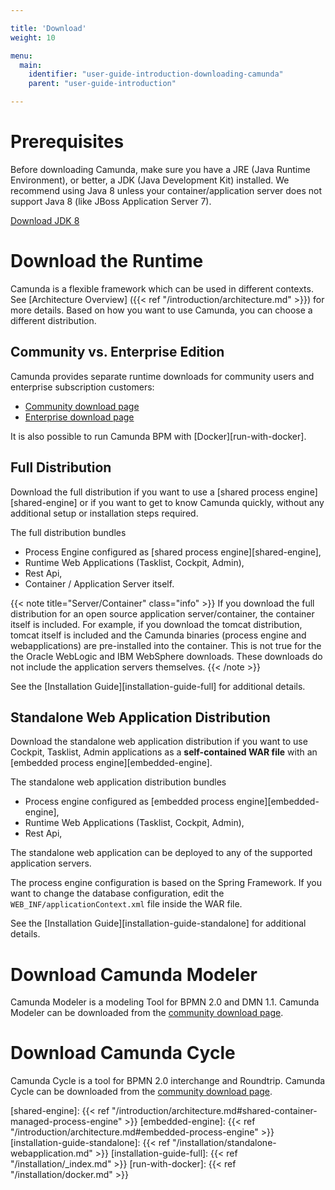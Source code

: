 ```yaml
---

title: 'Download'
weight: 10

menu:
  main:
    identifier: "user-guide-introduction-downloading-camunda"
    parent: "user-guide-introduction"

---
```



# Prerequisites

Before downloading Camunda, make sure you have a JRE (Java Runtime Environment), or better, a JDK
(Java Development Kit) installed. We recommend using Java 8 unless your container/application
server does not support Java 8 (like JBoss Application Server 7).

[Download JDK 8][get-jdk]


# Download the Runtime

Camunda is a flexible framework which can be used in different contexts. See [Architecture Overview]
({{< ref "/introduction/architecture.md" >}}) for more details. Based on how you want
to use Camunda, you can choose a different distribution.


## Community vs. Enterprise Edition

Camunda provides separate runtime downloads for community users and enterprise subscription
customers:

* [Community download page][community-download-page]
* [Enterprise download page][enterprise-download-page]

It is also possible to run Camunda BPM with [Docker][run-with-docker].


## Full Distribution

Download the full distribution if you want to use a [shared process engine][shared-engine] or if you
want to get to know Camunda quickly, without any additional setup or installation steps required.

The full distribution bundles

* Process Engine configured as [shared process engine][shared-engine],
* Runtime Web Applications (Tasklist, Cockpit, Admin),
* Rest Api,
* Container / Application Server itself.

{{< note title="Server/Container" class="info" >}}
  If you download the full distribution for an open source application
  server/container, the container itself is included. For example, if you download the tomcat
  distribution, tomcat itself is included and the Camunda binaries (process engine and
  webapplications) are pre-installed into the container. This is not true for the the Oracle WebLogic
  and IBM WebSphere downloads. These downloads do not include the application servers themselves.
{{< /note >}}

See the [Installation Guide][installation-guide-full] for additional details.


## Standalone Web Application Distribution

Download the standalone web application distribution if you want to use Cockpit, Tasklist, Admin
applications as a **self-contained WAR file** with an [embedded process engine][embedded-engine].

The standalone web application distribution bundles

* Process engine configured as [embedded process engine][embedded-engine],
* Runtime Web Applications (Tasklist, Cockpit, Admin),
* Rest Api,

The standalone web application can be deployed to any of the supported application servers.

The process engine configuration is based on the Spring Framework. If you want to change the
database configuration, edit the `WEB_INF/applicationContext.xml` file inside the WAR file.

See the [Installation Guide][installation-guide-standalone] for additional details.


# Download Camunda Modeler

Camunda Modeler is a modeling Tool for BPMN 2.0 and DMN 1.1. Camunda Modeler can be downloaded
from the [community download page][community-download-page].


# Download Camunda Cycle

Camunda Cycle is a tool for BPMN 2.0 interchange and Roundtrip. Camunda Cycle can be downloaded from
the [community download page][community-download-page].


[get-jdk]: http://www.oracle.com/technetwork/java/javase/downloads/jdk8-downloads-2133151.html
[community-download-page]: https://downloads.camunda.cloud/release/camunda-bpm/
[enterprise-download-page]: /enterprise/download
[shared-engine]: {{< ref "/introduction/architecture.md#shared-container-managed-process-engine" >}}
[embedded-engine]: {{< ref "/introduction/architecture.md#embedded-process-engine" >}}
[installation-guide-standalone]: {{< ref "/installation/standalone-webapplication.md" >}}
[installation-guide-full]: {{< ref "/installation/_index.md" >}}
[run-with-docker]: {{< ref "/installation/docker.md" >}}
